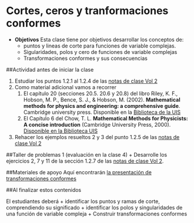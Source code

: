 # Cortes, ceros y tranformaciones conformes
+ **Objetivos**
Esta clase tiene por objetivos desarrollar los conceptos de:
    + puntos y lineas de corte para funciones de variable complejas.
    + Sigularidades, polos y cero de funciones de variable complejas
    + Transformaciones conformes y sus consecuencias

##Actividad antes de iniciar la clase
   1. Estudiar los puntos 1.2.1 al 1.2.4 de las [notas de clase Vol 2](https://github.com/nunezluis/MisCursos/blob/main/MisMateriales/LibrosCapitulos/VolumenDOS.pdf)
   2. Como material adicional vamos a recorrer
        1. El capítulo 20 (secciones 20.5. 20.6 y 20.8) del libro Riley, K. F., Hobson, M. P., Bence, S. J., & Hobson, M. (2002). **Mathematical methods for physics and engineering: a comprehensive guide**. Cambridge university press. Disponible en la [Biblioteca de la UIS](http://tangara.uis.edu.co)
        2. El Capítulo 6 del Chow, T. L. **Mathematical Methods for Physicists: A concise introduction** (Cambridge University Press, 2000). [Disponible en la Biblioteca UIS](http://tangara.uis.edu.co)
   3. Rehacer los ejemplos resueltos 2 y 3 del punto 1.2.5 de las [notas de clase Vol 2](https://github.com/nunezluis/MisCursos/blob/main/MisMateriales/LibrosCapitulos/VolumenDOS.pdf)

##Taller de problemas 1 (evaluación en la clase 4)
    + Desarrolle los ejercicios 2, 7 y 11 de la sección 1.2.7 de las [notas de clase Vol 2](https://github.com/nunezluis/MisCursos/blob/main/MisMateriales/LibrosCapitulos/VolumenDOS.pdf).

##Materiales de apoyo
Aquí encontrarán [la presentación de transformaciones conformes](https://github.com/nunezluis/MisCursos/blob/main/MisMateriales/Presentaciones/M2_1_2TransfConformes.pdf)

##Al finalizar estos contenidos

El estudiantes deberá
    + identificar los puntos y ramas de corte, comprendiendo su significado
    + identificar los polos y singularidades de una función de variable compleja
    + Construir transformaciones conformes   
